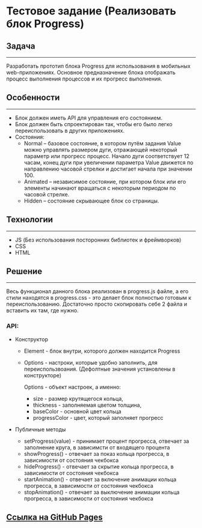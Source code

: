 # Тестовое задание (Реализовать блок Progress)

## Задача 
___
Разработать прототип блока Progress для использования в 
мобильных web-приложениях. Основное предназначение блока 
отображать процесс выполнения процессов и их прогресс выполнения.

## Особенности
___
* Блок должен иметь API для управления его состоянием.
*  Блок должен быть спроектирован так, чтобы его было легко переиспользовать в
других приложениях.
*  Состояния:
   - Normal – базовое состояние, в котором путём задания Value можно управлять размером дуги, отражающей некоторый параметр или прогресс процесс. Начало дуги соответствует 12 часам, конец дуги при увеличении параметра Value движется по направлению часовой стрелки и достигает начала при значении 100.
   - Animated – независимое состояние, при котором блок или его элементы начинают вращаться с некоторым периодом по часовой стрелке.
   - Hidden – состояние скрывающее блок со страницы.
    
## Технологии
___
* JS (Без использования посторонних библиотек и фреймворков)
* CSS
* HTML

## Решение
___

Весь функционал данного блока реализован в progress.js файле, 
а его стили находятся в progress.css - это делает блок полностью готовым к переиспользованию. 
Достаточно просто скопировать себе 2 файла и вставить их там, где нужно.

### API: 

* Конструктор
  - Element - блок внутри, которого должен находится Progress
  - Options - настроки, которые удобно заполнить, для переиспользвоания. 
    (Дефолтные значения установлены в конструкторе)
    
    Options - объект настроек, а именно: 
    - size - размер крутящегося кольца, 
    - thickness - заполняемая цветом толщина, 
    - baseColor - основной цвет кольца
    - progressColor - цвет, который заполняет прогресс
    
    
* Публичные методы
  - setProgress(value) - принимает процент прогресса, 
    отвечает за заполнение круга, в зависимсти от входящего процента
  - showProgress() - отвечает за показ кольца прогресса, в зависимости от состояния чекбокса
  - hideProgress() - отвечает за скрытие кольца прогресса, в зависимости от состояния чекбокса
  - startAnimation() - отвечает за включение анимации кольца прогресса, в зависимости от состояния чекбокса
  - stopAnimation() - отвечает за выключение анимации кольца прогресса, в зависимости от состояния чекбокса

## [Ссылка на GitHub Pages](https://mariamantusova.github.io/progress/)
